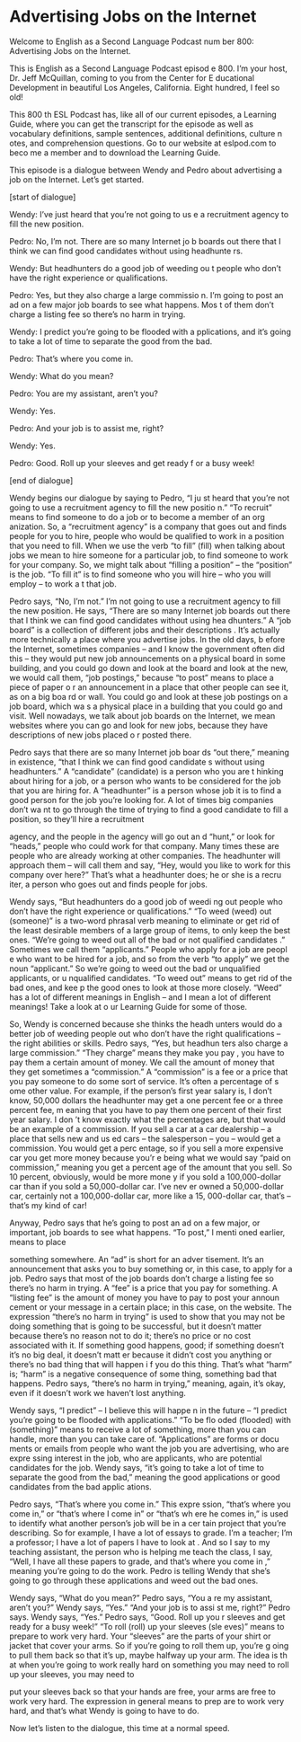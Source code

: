 # Advertising Jobs on the Internet

Welcome to English as a Second Language Podcast num ber 800: Advertising Jobs on the Internet.

This is English as a Second Language Podcast episod e 800.  I’m your host, Dr. Jeff McQuillan, coming to you from the Center for E ducational Development in beautiful Los Angeles, California.  Eight hundred, I feel so old!

This 800 th  ESL Podcast has, like all of our current episodes,  a Learning Guide, where you can get the transcript for the episode as  well as vocabulary definitions, sample sentences, additional definitions, culture n otes, and comprehension questions.  Go to our website at eslpod.com to beco me a member and to download the Learning Guide.

This episode is a dialogue between Wendy and Pedro about advertising a job on the Internet.  Let’s get started.

[start of dialogue]

Wendy:  I’ve just heard that you’re not going to us e a recruitment agency to fill the new position.

Pedro:  No, I’m not.  There are so many Internet jo b boards out there that I think we can find good candidates without using headhunte rs.

Wendy:  But headhunters do a good job of weeding ou t people who don’t have the right experience or qualifications.

Pedro:  Yes, but they also charge a large commissio n.  I’m going to post an ad on a few major job boards to see what happens.  Mos t of them don’t charge a listing fee so there’s no harm in trying.

Wendy:  I predict you’re going to be flooded with a pplications, and it’s going to take a lot of time to separate the good from the bad.

Pedro:  That’s where you come in.

Wendy:  What do you mean?

Pedro:  You are my assistant, aren’t you?

Wendy:  Yes.

Pedro:  And your job is to assist me, right?

Wendy:  Yes.

Pedro:  Good.  Roll up your sleeves and get ready f or a busy week!

[end of dialogue]

Wendy begins our dialogue by saying to Pedro, “I ju st heard that you’re not going to use a recruitment agency to fill the new positio n.”  “To recruit” means to find someone to do a job or to become a member of an org anization.  So, a “recruitment agency” is a company that goes out and  finds people for you to hire, people who would be qualified to work in a position  that you need to fill.  When we use the verb “to fill” (fill) when talking about  jobs we mean to hire someone for a particular job, to find someone to work for your company.  So, we might talk about “filling a position” – the “position” is the job.  “To fill it” is to find someone who you will hire – who you will employ – to work a t that job.

Pedro says, “No, I’m not.”  I’m not going to use a recruitment agency to fill the new position.  He says, “There are so many Internet  job boards out there that I think we can find good candidates without using hea dhunters.”  A “job board” is a collection of different jobs and their descriptions .  It’s actually more technically a place where you advertise jobs.  In the old days, b efore the Internet, sometimes companies – and I know the government often did this – they would put new job announcements on a physical board in some building,  and you could go down and look at the board and look at the new, we would  call them, “job postings,” because “to post” means to place a piece of paper o r an announcement in a place that other people can see it, as on a big boa rd or wall.  You could go and look at these job postings on a job board, which wa s a physical place in a building that you could go and visit.  Well nowadays, we talk about job boards on the Internet, we mean websites where you can go and  look for new jobs, because they have descriptions of new jobs placed o r posted there.

Pedro says that there are so many Internet job boar ds “out there,” meaning in existence, “that I think we can find good candidate s without using headhunters.” A “candidate” (candidate) is a person who you are t hinking about hiring for a job, or a person who wants to be considered for the job that you are hiring for.  A “headhunter” is a person whose job it is to find a good person for the job you’re looking for.  A lot of times big companies don’t wa nt to go through the time of trying to find a good candidate to fill a position,  so they’ll hire a recruitment

agency, and the people in the agency will go out an d “hunt,” or look for “heads,” people who could work for that company.  Many times  these are people who are already working at other companies.  The headhunter  will approach them – will call them and say, “Hey, would you like to work for  this company over here?” That’s what a headhunter does; he or she is a recru iter, a person who goes out and finds people for jobs.

Wendy says, “But headhunters do a good job of weedi ng out people who don’t have the right experience or qualifications.”  “To weed (weed) out (someone)” is a two-word phrasal verb meaning to eliminate or get  rid of the least desirable members of a large group of items, to only keep the  best ones.  “We’re going to weed out all of the bad or not qualified candidates .”  Sometimes we call them “applicants.”  People who apply for a job are peopl e who want to be hired for a job, and so from the verb “to apply” we get the noun “applicant.”  So we’re going to weed out the bad or unqualified applicants, or u nqualified candidates.  “To weed out” means to get rid of the bad ones, and kee p the good ones to look at those more closely.  “Weed” has a lot of different meanings in English – and I mean a lot of different meanings!  Take a look at o ur Learning Guide for some of those.

So, Wendy is concerned because she thinks the headh unters would do a better job of weeding people out who don’t have the right qualifications – the right abilities or skills.  Pedro says, “Yes, but headhun ters also charge a large commission.”  “They charge” means they make you pay , you have to pay them a certain amount of money.  We call the amount of money that they get sometimes a “commission.”  A “commission” is a fee or a price  that you pay someone to do some sort of service.  It’s often a percentage of s ome other value.  For example, if the person’s first year salary is, I don’t know,  50,000 dollars the headhunter may get a one percent fee or a three percent fee, m eaning that you have to pay them one percent of their first year salary.  I don ’t know exactly what the percentages are, but that would be an example of a commission.  If you sell a car at a car dealership – a place that sells new and us ed cars – the salesperson – you – would get a commission.  You would get a perc entage, so if you sell a more expensive car you get more money because you’r e being what we would say “paid on commission,” meaning you get a percent age of the amount that you sell.  So 10 percent, obviously, would be more mone y if you sold a 100,000-dollar car than if you sold a 50,000-dollar car.  I’ve nev er owned a 50,000-dollar car, certainly not a 100,000-dollar car, more like a 15, 000-dollar car, that’s – that’s my kind of car!

Anyway, Pedro says that he’s going to post an ad on  a few major, or important, job boards to see what happens.  “To post,” I menti oned earlier, means to place

something somewhere.  An “ad” is short for an adver tisement.  It’s an announcement that asks you to buy something or, in this case, to apply for a job. Pedro says that most of the job boards don’t charge  a listing fee so there’s no harm in trying.  A “fee” is a price that you pay for something.  A “listing fee” is the amount of money you have to pay to post your announ cement or your message in a certain place; in this case, on the website.  The expression “there’s no harm in trying” is used to show that you may not be doing something that is going to be successful, but it doesn’t matter because there’s no reason not to do it; there’s no price or no cost associated with it.  If something good happens, good; if something doesn’t it’s no big deal, it doesn’t matt er because it didn’t cost you anything or there’s no bad thing that will happen i f you do this thing.  That’s what “harm” is; “harm” is a negative consequence of some thing, something bad that happens.  Pedro says, “there’s no harm in trying,” meaning, again, it’s okay, even if it doesn’t work we haven’t lost anything.

Wendy says, “I predict” – I believe this will happe n in the future – “I predict you’re going to be flooded with applications.”  “To be flo oded (flooded) with (something)” means to receive a lot of something, more than you can handle, more than you can take care of.  “Applications” are forms or docu ments or emails from people who want the job you are advertising, who are expre ssing interest in the job, who are applicants, who are potential candidates for the job.  Wendy says, “it’s going to take a lot of time to separate the good from the  bad,” meaning the good applications or good candidates from the bad applic ations.

Pedro says, “That’s where you come in.”  This expre ssion, “that’s where you come in,” or “that’s where I come in” or “that’s wh ere he comes in,” is used to identify what another person’s job will be in a cer tain project that you’re describing.  So for example, I have a lot of essays  to grade.  I’m a teacher; I’m a professor; I have a lot of papers I have to look at .  And so I say to my teaching assistant, the person who is helping me teach the class, I say, “Well, I have all these papers to grade, and that’s where you come in ,” meaning you’re going to do the work.  Pedro is telling Wendy that she’s going to go through these applications and weed out the bad ones.

Wendy says, “What do you mean?”  Pedro says, “You a re my assistant, aren’t you?”  Wendy says, “Yes.”  “And your job is to assi st me, right?” Pedro says. Wendy says, “Yes.”  Pedro says, “Good.  Roll up you r sleeves and get ready for a busy week!”  “To roll (roll) up your sleeves (sle eves)” means to prepare to work very hard.  Your “sleeves” are the parts of your shirt or jacket that cover your arms.  So if you’re going to roll them up, you’re g oing to pull them back so that it’s up, maybe halfway up your arm.  The idea is th at when you’re going to work really hard on something you may need to roll up your sleeves, you may need to

put your sleeves back so that your hands are free, your arms are free to work very hard.  The expression in general means to prep are to work very hard, and that’s what Wendy is going to have to do.

Now let’s listen to the dialogue, this time at a normal speed.